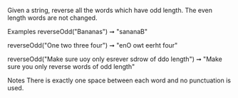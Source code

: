 Given a string, reverse all the words which have odd length. The even length words are not changed.

Examples
reverseOdd("Bananas") ➞ "sananaB"

reverseOdd("One two three four") ➞ "enO owt eerht four"

reverseOdd("Make sure uoy only esrever sdrow of ddo length")
➞ "Make sure you only reverse words of odd length"

Notes
There is exactly one space between each word and no punctuation is used.